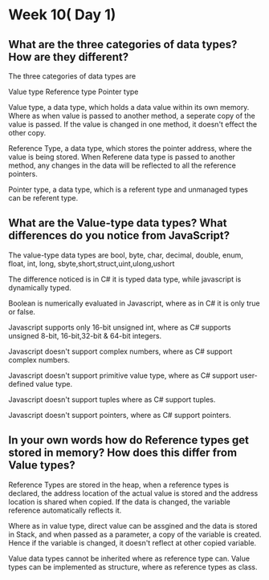 # Week 10( Day 1)

## What are the three categories of data types? How are they different?

The three categories of data types are

Value type
Reference type
Pointer type

Value type, a data type, which holds a data value within its own memory. Where as when value is passed to another method, a seperate copy of the value is passed. If the value is changed in one method, it doesn't effect the other copy.


Reference Type, a data type, which stores the pointer address, where the value is being stored. When Referene data type is passed to another method, any changes in the data will be reflected to all the reference pointers.

Pointer type, a data type, which is a referent type and unmanaged types can be referent type.

## What are the Value-type data types? What differences do you notice from JavaScript?

The value-type data types are  bool, byte, char, decimal, double, enum, float, int, long, sbyte,short,struct,uint,ulong,ushort

The difference noticed is in C# it is typed data type, while javascript is dynamically typed.

Boolean is numerically evaluated in Javascript, where as in C# it is only true or false.

Javascript supports only 16-bit unsigned int, where as C# supports unsigned 8-bit, 16-bit,32-bit & 64-bit integers.

Javascript doesn't support complex numbers, where as C# support complex numbers.

Javascript doesn't support primitive value type, where as C# support user-defined value type.

Javascript doesn't support tuples where as C# support tuples.

Javascript doesn't support pointers, where as C# support pointers.

## In your own words how do Reference types get stored in memory? How does this differ from Value types?

Reference Types are stored in the heap, when a reference types is declared, the address location of the actual value is stored and the address location is shared when copied. If the data is changed, the variable reference automatically reflects it.

Where as in value type, direct value can be assgined and the data is stored in Stack, and when passed as a parameter, a copy of the variable is created. Hence if the variable is changed, it doesn't reflect at other copied variable.

Value data types cannot be inherited where as reference type can. 
Value types can be implemented as structure, where as reference types as class.


